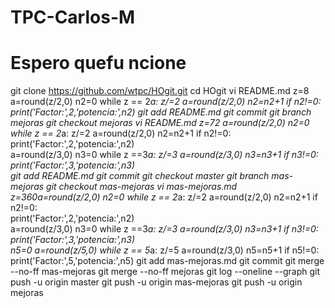# TPC-Carlos-M
#  Espero  quefu  ncione
git clone https://github.com/wtpc/HOgit.git
cd HOgit
vi README.md
z=8
a=round(z/2,0)
n2=0
while z == 2*a:
      z/=2
      a=round(z/2,0)
      n2=n2+1
if n2!=0:      
      print('Factor:',2,'potencia:',n2)
git add README.md
git commit
git branch mejoras
git checkout mejoras
vi README.md
z=72
a=round(z/2,0)
n2=0
while z == 2*a:
      z/=2
      a=round(z/2,0)
      n2=n2+1
if n2!=0:      
      print('Factor:',2,'potencia:',n2)      
a=round(z/3,0)
n3=0
while z ==3*a:
      z/=3
      a=round(z/3,0)
      n3=n3+1
if n3!=0:       
      print('Factor:',3,'potencia:',n3)     
git add README.md
git commit
git checkout master
git branch mas-mejoras
git checkout mas-mejoras
vi mas-mejoras.md
z=360a=round(z/2,0)
n2=0
while z == 2*a:
      z/=2
      a=round(z/2,0)
      n2=n2+1
if n2!=0:      
      print('Factor:',2,'potencia:',n2)      
a=round(z/3,0)
n3=0
while z ==3*a:
      z/=3
      a=round(z/3,0)
      n3=n3+1
if n3!=0:       
      print('Factor:',3,'potencia:',n3)     
n5=0
a=round(z/5,0)
while z == 5*a:
      z/=5
      a=round(z/3,0)
      n5=n5+1
if n5!=0:          
      print('Factor:',5,'potencia:',n5)
git add mas-mejoras.md
git commit
git merge --no-ff mas-mejoras
git merge --no-ff mejoras
git log --oneline --graph
git push -u origin master
git push -u origin mas-mejoras
git push -u origin mejoras



